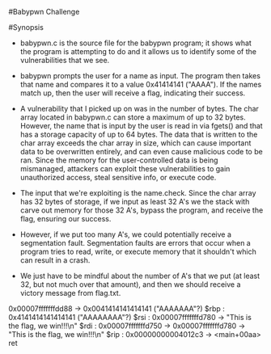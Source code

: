 #Babypwn Challenge

#Synopsis
* babypwn.c is the source file for the babypwn program; it shows what the program is
attempting to do and it allows us to identify some of the vulnerabilities that we see.

* babypwn prompts the user for a name as input. The program then takes that name and
compares it to a value 0x41414141 ("AAAA"). If the names match up, then the user will 
receive a flag, indicating their success.

* A vulnerability that I picked up on was in the number of bytes. The char array located
in babypwn.c can store a maximum of up to 32 bytes. However, the name that is input by the
user is read in via fgets() and that has a storage capacity of up to 64 bytes. The data that
is written to the char array exceeds the char array in size, which can cause important data 
to be overwritten entirely, and can even cause malicious code to be ran. Since the memory
for the user-controlled data is being mismanaged, attackers can exploit these vulnerabilities to gain unauthorized access, steal sensitive info, or execute code. 

* The input that we're exploiting is the name.check. Since the char array has 32 bytes of storage, if we input as least 32 A's we the stack with carve out memory for those 32 A's, bypass the program, and receive the flag, ensuring our success.

* However, if we put too many A's, we could potentially receive a segmentation fault.
Segmentation faults are errors that occur when a program tries to read, write, or execute 
memory that it shouldn't which can result in a crash.

* We just have to be mindful about the number of A's that we put (at least 32, but not much over that amount), and then we should receive a victory message from flag.txt.

0x00007fffffffdd88  →  0x0041414141414141 ("AAAAAAA"?)
$rbp   : 0x4141414141414141 ("AAAAAAAA"?)
$rsi   : 0x00007fffffffd780  →  "This is the flag, we win!!!\n"
$rdi   : 0x00007fffffffd750  →  0x00007fffffffd780  →  "This is the flag, we win!!!\n"
$rip   : 0x00000000004012c3  →  <main+00aa> ret 
